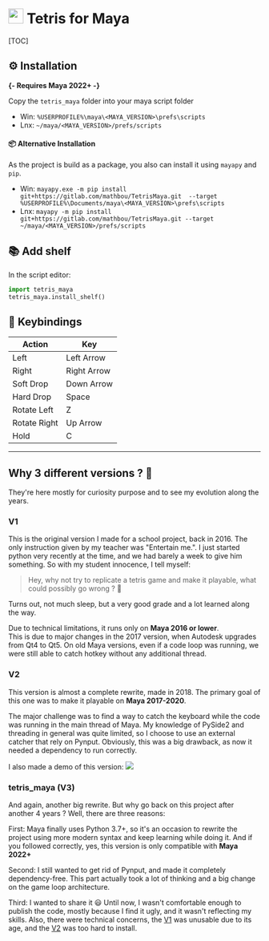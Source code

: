 # <img src="resources/logo.png"  width="30" height="auto"> Tetris for Maya

[TOC]

## ⚙ Installation

**{- Requires Maya 2022+ -}**

Copy the `tetris_maya` folder into your maya script folder  
- Win: `%USERPROFILE%\maya\<MAYA_VERSION>\prefs\scripts`
- Lnx: `~/maya/<MAYA_VERSION>/prefs/scripts`

#### 📦 Alternative Installation

As the project is build as a package, you also can install it using `mayapy` and `pip`.

- Win: `mayapy.exe -m pip install git+https://gitlab.com/mathbou/TetrisMaya.git  --target %USERPROFILE%\Documents/maya\<MAYA_VERSION>\prefs\scripts`
- Lnx: `mayapy -m pip install git+https://gitlab.com/mathbou/TetrisMaya.git --target ~/maya/<MAYA_VERSION>/prefs/scripts`

## 📚 Add shelf

In the script editor:

```python
import tetris_maya
tetris_maya.install_shelf()
```

## 🎹 Keybindings

| Action       | Key         |
|--------------|-------------|
| Left         | Left Arrow  | 
| Right        | Right Arrow | 
| Soft Drop    | Down Arrow  | 
| Hard Drop    | Space       | 
| Rotate Left  | Z           | 
| Rotate Right | Up Arrow    | 
| Hold         | C           | 

---

## Why 3 different versions ? 🤔

They're here mostly for curiosity purpose and to see my evolution along the years.

### V1

This is the original version I made for a school project, back in 2016. 
The only instruction given by my teacher was "Entertain me.". I just started python very recently at the time, 
and we had barely a week to give him something. So with my student innocence, I tell myself: 
> Hey, why not try to replicate a tetris game and make it playable, what could possibly go wrong ? 🤡

Turns out, not much sleep, but a very good grade and a lot learned along the way.

Due to technical limitations, it runs only on **Maya 2016 or lower**.  
This is due to major changes in the 2017 version, when Autodesk upgrades from Qt4 to Qt5. 
On old Maya versions, even if a code loop was running, we were still able to catch hotkey without any additional thread.

### V2

This version is almost a complete rewrite, made in 2018.
The primary goal of this one was to make it playable on **Maya 2017-2020**. 

The major challenge was to find a way to catch the keyboard while the code was running in the main thread of Maya.
My knowledge of PySide2 and threading in general was quite limited, so I choose to use an external catcher that rely on Pynput.
Obviously, this was a big drawback, as now it needed a dependency to run correctly.

I also made a demo of this version:
[![](https://i.vimeocdn.com/video/690160903-08e3d87193b5eb570c2c877c1ef455a92e5eafcbd4e90138c4c6957e1db628ee-d)](https://vimeo.com/261212280)

### tetris_maya (V3)

And again, another big rewrite. But why go back on this project after another 4 years ? Well, there are three reasons:

First: Maya finally uses Python 3.7+, so it's an occasion to rewrite the project using more modern syntax and keep learning while doing it.
And if you followed correctly, yes, this version is only compatible with **Maya 2022+**

Second: I still wanted to get rid of Pynput, and made it completely dependency-free. 
This part actually took a lot of thinking and a big change on the game loop architecture.

Third: I wanted to share it 😃 Until now, I wasn't comfortable enough to publish the code, mostly because I find it ugly, and it wasn't reflecting my skills.
Also, there were technical concerns, the [V1](#v1) was unusable due to its age, and the [V2](#v2) was too hard to install.


